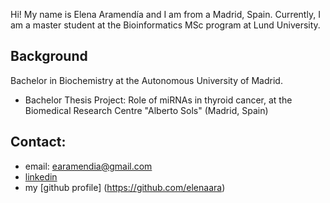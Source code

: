 Hi!
My name is Elena Aramendía and I am from a Madrid, Spain. Currently, I am a master student at the Bioinformatics MSc program at Lund University.

## Background
Bachelor in Biochemistry at the Autonomous University of Madrid.
- Bachelor Thesis Project: Role of miRNAs in thyroid cancer, at the Biomedical Research Centre "Alberto Sols" (Madrid, Spain)

## Contact:
- email: earamendia@gmail.com
- [linkedin](https://www.linkedin.com/in/elena-aramend%C3%ADa-cotillas-682087210/)
- my [github profile] (https://github.com/elenaara)
